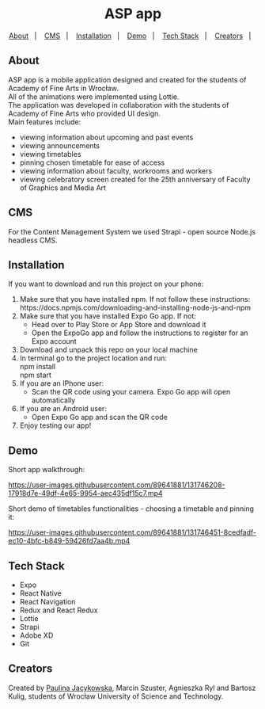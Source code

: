 <h1 align='center'>
  <strong>ASP app</strong>
</h1>

<p align='center'>
  <a href='#about'>About</a>&nbsp;&nbsp;&nbsp;|&nbsp;&nbsp;&nbsp;
  <a href='#cms'>CMS</a>&nbsp;&nbsp;&nbsp;|&nbsp;&nbsp;&nbsp;
  <a href='#installation'>Installation</a>&nbsp;&nbsp;&nbsp;|&nbsp;&nbsp;&nbsp;
  <a href='#demo'>Demo</a>&nbsp;&nbsp;&nbsp;|&nbsp;&nbsp;&nbsp;
  <a href='#tech-stack'>Tech Stack</a>&nbsp;&nbsp;&nbsp;|&nbsp;&nbsp;&nbsp;
  <a href='#creators'>Creators</a>&nbsp;&nbsp;&nbsp;|&nbsp;&nbsp;&nbsp;
</p>

## About

<p>
  ASP app is a mobile application designed and created for the students of Academy of Fine Arts in Wrocław.<br>
  All of the animations were implemented using Lottie.<br>
  The application was developed in collaboration with the students of Academy of Fine Arts who provided UI design.<br>
  Main features include: 
  <ul>
    <li>viewing information about upcoming and past events</li>
    <li>viewing announcements</li>
    <li>viewing timetables</li>
    <li>pinning chosen timetable for ease of access</li>
    <li>viewing information about faculty, workrooms and workers</li>
    <li>viewing celebratory screen created for the 25th anniversary of Faculty of Graphics and Media Art</li>
  </ul>
</p>

## CMS

<p>
 For the Content Management System we used Strapi - open source Node.js headless CMS. 
</p>

## Installation 

If you want to download and run this project on your phone: 

<ol>
  <li>Make sure that you have installed npm. If not follow these instructions: https://docs.npmjs.com/downloading-and-installing-node-js-and-npm </li>
  <li>Make sure that you have installed Expo Go app. If not: 
    <br>
    <ul>
      <li>Head over to Play Store or App Store and download it</li>
      <li>Open the ExpoGo app and follow the instructions to register for an Expo account</li>
    </ul>
  <li>Download and unpack this repo on your local machine</li>
  <li>In terminal go to the project location and run: 
    <br>npm install
    <br>npm start
  </li>
  <li>If you are an IPhone user: 
    <ul>
      <li>Scan the QR code using your camera. Expo Go app will open automatically</li>
    </ul>
  </li>
  <li>If you are an Android user: 
    <ul>
      <li>Open Expo Go app and scan the QR code</li>
    </ul>
  </li>
  <li>Enjoy testing our app!</li>
</ol>

## Demo 

Short app walkthrough:

https://user-images.githubusercontent.com/89641881/131746208-17918d7e-49df-4e65-9954-aec435df15c7.mp4

Short demo of timetables functionalities - choosing a timetable and pinning it:

https://user-images.githubusercontent.com/89641881/131746451-8cedfadf-ec10-4bfc-b849-59426fd7aa4b.mp4

## Tech Stack

<ul>
  <li>Expo</li>
  <li>React Native</li>
  <li>React Navigation</li>
  <li>Redux and React Redux</li>
  <li>Lottie</li>
  <li>Strapi</li>
  <li>Adobe XD</li>
  <li>Git</li>
</ul>
  
## Creators
Created by [Paulina Jacykowska](https://github.com/paulinabjacykowska), Marcin Szuster, Agnieszka Ryl and Bartosz Kulig, students of Wrocław University of Science and Technology. 

